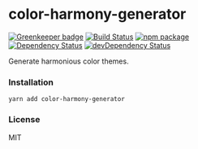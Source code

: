 # color-harmony-generator

[![Greenkeeper badge](https://badges.greenkeeper.io/andcards/color-harmony-generator.svg)](https://greenkeeper.io/)
[![Build Status](https://travis-ci.org/andcards/color-harmony-generator.svg?branch=master)](https://travis-ci.org/andcards/color-harmony-generator)
[![npm package](https://badge.fury.io/js/color-harmony-generator.svg)](https://www.npmjs.org/package/color-harmony-generator)
[![Dependency Status](https://david-dm.org/andcards/color-harmony-generator.svg)](https://david-dm.org/andcards/color-harmony-generator)
[![devDependency Status](https://david-dm.org/andcards/color-harmony-generator/dev-status.svg)](https://david-dm.org/andcards/color-harmony-generator#info=devDependencies)

Generate harmonious color themes.

### Installation

```
yarn add color-harmony-generator
```

### License

MIT

